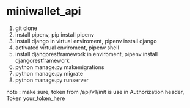 # miniwallet_api
1. git clone
2. install pipenv, pip install pipenv
3. install django in virtual enviroment, pipenv install django
4. activated virtual enviroment, pipenv shell
5. install djangorestframework in enviroment, pipenv install djangorestframework
6. python manage.py makemigrations
7. python manage.py migrate
8. python manage.py runserver

note : make sure, token from /api/v1/init is use in Authorization header, Token your_token_here
